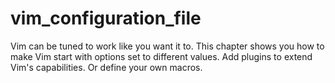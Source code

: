 # vim_configuration_file
Vim can be tuned to work like you want it to.  This chapter shows you how to make Vim start with options set to different values.  Add plugins to extend Vim's capabilities.  Or define your own macros.
